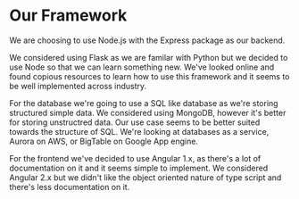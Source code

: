 # Our Framework

We are choosing to use Node.js with the Express package as our backend.

We considered using Flask as we are familar with Python but we decided to use Node so that we can learn something new. We've looked online and found copious resources to learn how to use this framework and it seems to be well implemented across industry.

For the database we're going to use a SQL like database as we're storing structured simple data. We considered using MongoDB, however it's better for storing unstructred data. Our use case seems to be better suited towards the structure of SQL. We're looking at databases as a service, Aurora on AWS, or BigTable on Google App engine.

For the frontend we've decided to use Angular 1.x, as there's a lot of documentation on it and it seems simple to implement. We considered Angular 2.x but we didn't like the object oriented nature of type script and there's less documentation on it.

